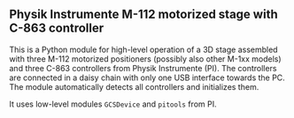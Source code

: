 ## Physik Instrumente M-112 motorized stage with C-863 controller ##

This is a Python module for high-level operation of a 3D stage assembled with three M-112 motorized positioners (possibly also other M-1xx models) and three C-863 controllers from Physik Instrumente (PI). The controllers are connected in a daisy chain with only one USB interface towards the PC. The module automatically detects all controllers and initializes them.

It uses low-level modules `GCSDevice` and `pitools` from PI.

